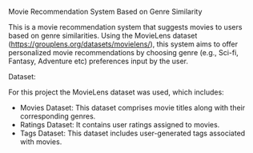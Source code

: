  Movie Recommendation System Based on Genre Similarity

This is a movie recommendation system that suggests movies to users based on genre similarities. Using the MovieLens dataset (https://grouplens.org/datasets/movielens/), this system aims to offer personalized movie recommendations by choosing genre (e.g., Sci-fi, Fantasy, Adventure etc) preferences input by the user.

Dataset:

For this project the MovieLens dataset was used, which includes:
* Movies Dataset: This dataset comprises movie titles along with their corresponding genres.
* Ratings Dataset: It contains user ratings assigned to movies.
* Tags Dataset: This dataset includes user-generated tags associated with movies.

